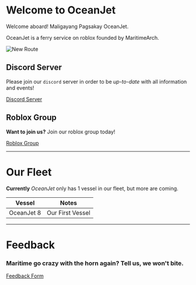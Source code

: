 
# Welcome to OceanJet

Welcome aboard! Maligayang Pagsakay OceanJet.

OceanJet is a ferry service on roblox founded by MaritimeArch.

![New Route](https://OceanJet.github.io/PABLO.png)

## Discord Server 

Please join our `discord` server in order to be _up-to-date_ with all information and events!


[Discord Server](https://discord.gg/ghJh5D8)


## Roblox Group

**Want to join us?**
Join our roblox group today!

[Roblox Group](https://www.roblox.com/groups/7711744/OJ-Oceanjet-Philippines-Roblox)

---
# Our Fleet

**Currently** _OceanJet_ only has 1 vessel in our fleet, but more are coming.

Vessel | Notes
-------|------
OceanJet 8 | Our First Vessel

---
# Feedback

### Maritime go crazy with the horn again? Tell us, we won't bite.

[Feedback Form](feedback.html)
